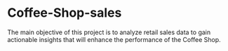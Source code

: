 # Coffee-Shop-sales
The main objective of this project is to analyze retail sales data to gain actionable insights that will enhance the performance of the Coffee Shop.

